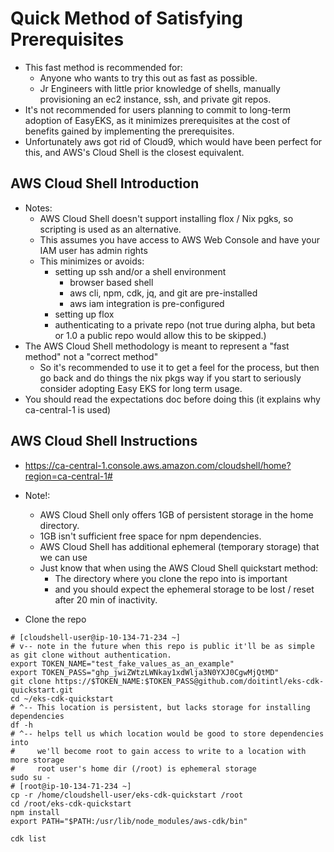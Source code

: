 # Quick Method of Satisfying Prerequisites
* This fast method is recommended for:
  * Anyone who wants to try this out as fast as possible.
  * Jr Engineers with little prior knowledge of shells, manually provisioning an ec2
    instance, ssh, and private git repos.
* It's not recommended for users planning to commit to long-term adoption of EasyEKS, 
  as it minimizes prerequisites at the cost of benefits gained by implementing the
  prerequisites.
* Unfortunately aws got rid of Cloud9, which would have been perfect for this, and 
  AWS's Cloud Shell is the closest equivalent.



## AWS Cloud Shell Introduction
* Notes: 
  * AWS Cloud Shell doesn't support installing flox / Nix pgks, so scripting is used as an alternative.
  * This assumes you have access to AWS Web Console and have your IAM user has admin rights
  * This minimizes or avoids:
    * setting up ssh and/or a shell environment
      * browser based shell
      * aws cli, npm, cdk, jq, and git are pre-installed
      * aws iam integration is pre-configured
    * setting up flox
    * authenticating to a private repo (not true during alpha, but beta or 1.0 a public repo would allow this to be skipped.)
* The AWS Cloud Shell methodology is meant to represent a "fast method" not a "correct method"
  * So it's recommended to use it to get a feel for the process, but then go back and do things the nix pkgs way if you
    start to seriously consider adopting Easy EKS for long term usage.
* You should read the expectations doc before doing this (it explains why ca-central-1 is used)



## AWS Cloud Shell Instructions
* https://ca-central-1.console.aws.amazon.com/cloudshell/home?region=ca-central-1#
* Note!:
  * AWS Cloud Shell only offers 1GB of persistent storage in the home directory.
  * 1GB isn't sufficient free space for npm dependencies.
  * AWS Cloud Shell has additional ephemeral (temporary storage) that we can use
  * Just know that when using the AWS Cloud Shell quickstart method:
    * The directory where you clone the repo into is important
    * and you should expect the ephemeral storage to be lost / reset after 20 min of
      inactivity.

* Clone the repo
```shell
# [cloudshell-user@ip-10-134-71-234 ~]
# v-- note in the future when this repo is public it'll be as simple as git clone without authentication.
export TOKEN_NAME="test_fake_values_as_an_example"
export TOKEN_PASS="ghp_jwiZWtzLWNkay1xdWlja3N0YXJ0CgwMjQtMD"
git clone https://$TOKEN_NAME:$TOKEN_PASS@github.com/doitintl/eks-cdk-quickstart.git
cd ~/eks-cdk-quickstart
# ^-- This location is persistent, but lacks storage for installing dependencies
df -h
# ^-- helps tell us which location would be good to store dependencies into
#     we'll become root to gain access to write to a location with more storage
#     root user's home dir (/root) is ephemeral storage
sudo su -
# [root@ip-10-134-71-234 ~]
cp -r /home/cloudshell-user/eks-cdk-quickstart /root
cd /root/eks-cdk-quickstart
npm install
export PATH="$PATH:/usr/lib/node_modules/aws-cdk/bin"

cdk list

```


